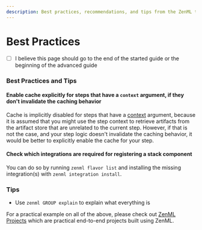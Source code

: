 ```yaml
---
description: Best practices, recommendations, and tips from the ZenML team
---
```


# Best Practices

* [ ] I believe this page should go to the end of the started guide or the beginning of the advanced guide

### Best Practices and Tips

#### Enable cache explicitly for steps that have a `context` argument, if they don't invalidate the caching behavior

Cache is implicitly disabled for steps that have a [context](../../old\_book/advanced-guide/pipelines/step-metadata.md) argument, because it is assumed that you might use the step context to retrieve artifacts from the artifact store that are unrelated to the current step. However, if that is not the case, and your step logic doesn't invalidate the caching behavior, it would be better to explicitly enable the cache for your step.

#### Check which integrations are required for registering a stack component

You can do so by running `zenml flavor list` and installing the missing integration(s) with `zenml integration install`.

### Tips

* Use `zenml GROUP explain` to explain what everything is

For a practical example on all of the above, please check out [ZenML Projects](https://github.com/zenml-io/zenml-projects) which are practical end-to-end projects built using ZenML.
